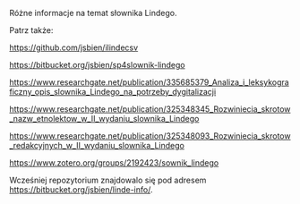 Różne informacje na temat słownika Lindego.

Patrz także:

https://github.com/jsbien/ilindecsv

https://bitbucket.org/jsbien/sp4slownik-lindego

https://www.researchgate.net/publication/335685379_Analiza_i_leksykograficzny_opis_slownika_Lindego_na_potrzeby_dygitalizacji

https://www.researchgate.net/publication/325348345_Rozwiniecia_skrotow_nazw_etnolektow_w_II_wydaniu_slownika_Lindego

https://www.researchgate.net/publication/325348093_Rozwiniecia_skrotow_redakcyjnych_w_II_wydaniu_slownika_Lindego

https://www.zotero.org/groups/2192423/sownik_lindego

Wcześniej repozytorium znajdowalo się pod adresem https://bitbucket.org/jsbien/linde-info/.
